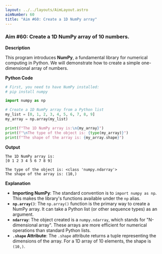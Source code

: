 ```yaml
---
layout: ../../layouts/AimLayout.astro
aimNumber: 60
title: "Aim #60: Create a 1D NumPy array"
---
```


### Aim #60: Create a 1D NumPy array of 10 numbers.

**Description**

This program introduces **NumPy**, a fundamental library for numerical computing in Python. We will demonstrate how to create a simple one-dimensional array of numbers.

**Python Code**

```python
# First, you need to have NumPy installed:
# pip install numpy

import numpy as np

# Create a 1D NumPy array from a Python list
my_list = [0, 1, 2, 3, 4, 5, 6, 7, 8, 9]
my_array = np.array(my_list)

print(f"The 1D NumPy array is:\n{my_array}")
print(f"\nThe type of the object is: {type(my_array)}")
print(f"The shape of the array is: {my_array.shape}")
```

**Output**

```text
The 1D NumPy array is:
[0 1 2 3 4 5 6 7 8 9]

The type of the object is: <class 'numpy.ndarray'>
The shape of the array is: (10,)
```

**Explanation**

- **Importing NumPy**: The standard convention is to `import numpy as np`. This makes the library's functions available under the `np` alias.
- **`np.array()`**: The `np.array()` function is the primary way to create a NumPy array. It can take a Python list (or other sequence types) as an argument.
- **`ndarray`**: The object created is a `numpy.ndarray`, which stands for "N-dimensional array". These arrays are more efficient for numerical operations than standard Python lists.
- **`.shape` Attribute**: The `.shape` attribute returns a tuple representing the dimensions of the array. For a 1D array of 10 elements, the shape is `(10,)`.
